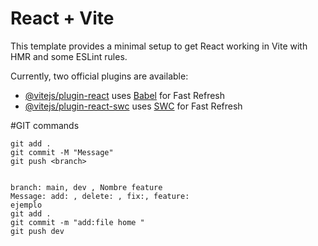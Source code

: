 # React + Vite

This template provides a minimal setup to get React working in Vite with HMR and some ESLint rules.

Currently, two official plugins are available:

- [@vitejs/plugin-react](https://github.com/vitejs/vite-plugin-react/blob/main/packages/plugin-react/README.md) uses [Babel](https://babeljs.io/) for Fast Refresh
- [@vitejs/plugin-react-swc](https://github.com/vitejs/vite-plugin-react-swc) uses [SWC](https://swc.rs/) for Fast Refresh


#GIT commands
``` git
git add .
git commit -M "Message"
git push <branch>


branch: main, dev , Nombre feature
Message: add: , delete: , fix:, feature: 
ejemplo 
git add .
git commit -m "add:file home "
git push dev
```
